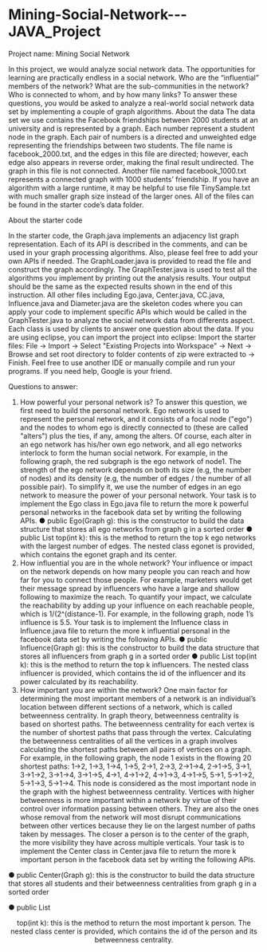 # Mining-Social-Network---JAVA_Project
Project name: Mining Social Network

In this project, we would analyze social network data. The opportunities for learning are
practically endless in a social network. Who are the “influential” members of the
network? What are the sub-communities in the network? Who is connected to whom,
and by how many links? To answer these questions, you would be asked to analyze a
real-world social network data set by implementing a couple of graph algorithms.
About the data
The data set we use contains the Facebook friendships between 2000 students at an
university and is represented by a graph. Each number represent a student node in the
graph. Each pair of numbers is a directed and unweighted edge representing the
friendships between two students. The file name is facebook_2000.txt, and the edges in
this file are directed; however, each edge also appears in reverse order, making the
final result undirected. The graph in this file is not connected. Another file named
facebook_1000.txt represents a connected graph with 1000 students’ friendship. If you
have an algorithm with a large runtime, it may be helpful to use file TinySample.txt with
much smaller graph size instead of the larger ones. All of the files can be found in the
starter code’s data folder.

About the starter code

In the starter code, the Graph.java implements an adjacency list graph representation.
Each of its API is described in the comments, and can be used in your graph processing
algorithms. Also, please feel free to add your own APIs if needed. The
GraphLoader.java is provided to read the file and construct the graph accordingly. The
GraphTester.java is used to test all the algorithms you implement by printing out the
analysis results. Your output should be the same as the expected results shown in the
end of this instruction.
All other files including Ego.java, Center.java, CC.java, Influence.java and
Diameter.java are the skeleton codes where you can apply your code to implement
specific APIs which would be called in the GraphTester.java to analyze the social
network data from differents aspect. Each class is used by clients to answer one
question about the data.
If you are using eclipse, you can import the project into eclipse: Import the starter files:
File -> Import -> Select "Existing Projects into Workspace" -> Next -> Browse and set
root directory to folder contents of zip were extracted to -> Finish. Feel free to use
another IDE or manually compile and run your programs. If you need help, Google is
your friend.

Questions to answer:

1. How powerful your personal network is?
  To answer this question, we first need to build the personal network. Ego network is
used to represent the personal network, and it consists of a focal node ("ego") and the
nodes to whom ego is directly connected to (these are called "alters") plus the ties, if
any, among the alters. Of course, each alter in an ego network has his/her own ego
network, and all ego networks interlock to form the human social network. For example,
in the following graph, the red subgraph is the ego network of node1. The strength of
the ego network depends on both its size (e.g, the number of nodes) and its density
(e.g, the number of edges / the number of all possible pair). To simplify it, we use the
number of edges in an ego network to measure the power of your personal network.
  Your task is to implement the Ego class in Ego.java file to return the more k powerful
personal networks in the facebook data set by writing the following APIs.
  ● public Ego(Graph g): this is the constructor to build the data structure that stores all
ego networks from graph g in a sorted order
  ● public List<egonet> top(int k): this is the method to return the top k ego networks
with the largest number of edges. The nested class egonet is provided, which
contains the egonet graph and its center.
  2. How influential you are in the whole network?
  Your influence or impact on the network depends on how many people you can reach
and how far for you to connect those people. For example, marketers would get their
message spread by influencers who have a large and shallow following to maximize the
reach. To quantify your impact, we calculate the reachability by adding up your
influence on each reachable people, which is 1/(2^(distance-1). For example, in the
following graph, node 1’s influence is 5.5.
  Your task is to implement the Influence class in Influence.java file to return the more k
influential personal in the facebook data set by writing the following APIs.
  ● public Influence(Graph g): this is the constructor to build the data structure that
stores all influencers from graph g in a sorted order
  ● public List<influencer> top(int k): this is the method to return the top k influencers.
The nested class influencer is provided, which contains the id of the influencer and
its power calculated by its reachability.
  3. How important you are within the network?
  One main factor for determining the most important members of a network is an
individual’s location between different sections of a network, which is called
betweenness centrality. In graph theory, betweenness centrality is based on shortest
paths. The betweenness centrality for each vertex is the number of shortest paths that
pass through the vertex. Calculating the betweenness centralities of all the vertices in a
graph involves calculating the shortest paths between all pairs of vertices on a graph.
For example, in the following graph, the node 1 exists in the flowing 20 shortest paths:
1->2, 1->3, 1->4, 1->5, 2->1, 2->3, 2->1->4, 2->1->5, 3->1, 3->1->2, 3->1->4, 3->1->5,
4->1, 4->1->2, 4->1->3, 4->1->5, 5->1, 5->1->2, 5->1->3, 5->1->4. This node is
considered as the most important node in the graph with the highest betweenness
centrality.
  Vertices with higher betweenness is more important within a network by virtue of their
control over information passing between others. They are also the ones whose
removal from the network will most disrupt communications between other vertices
because they lie on the largest number of paths taken by messages. The closer a
person is to the center of the graph, the more visibility they have across multiple
verticals.
  Your task is to implement the Center class in Center.java file to return the more k
important person in the facebook data set by writing the following APIs.

  ● public Center(Graph g): this is the constructor to build the data structure that stores
all students and their betweenness centralities from graph g in a sorted order

  ● public List<center> top(int k): this is the method to return the most important k
person. The nested class center is provided, which contains the id of the person and
its betweenness centrality.
